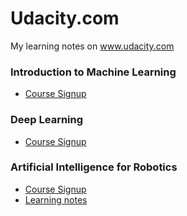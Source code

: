 # Udacity.com
My learning notes on www.udacity.com
### Introduction to Machine Learning
<ul>
  <li><a href="https://www.udacity.com/course/intro-to-machine-learning--ud120" target="_blank">Course Signup</a>
  <!-- li><a href="">Learning notes</a -->
</ul>

### Deep Learning
<ul>
  <li><a href="https://www.udacity.com/course/deep-learning--ud730" target="_blank">Course Signup</a>
  <!--  li><a href="">Learning notes</a -->
</ul>

### Artificial Intelligence for Robotics
<ul>
  <li><a href="https://www.udacity.com/course/artificial-intelligence-for-robotics--cs373" target="_blank">Course Signup</a>
  <li><a href="https://github.com/tealeeseng/udacity.com/tree/master/ArtificialIntelligenceforRobotics">Learning notes</a>
</ul>
